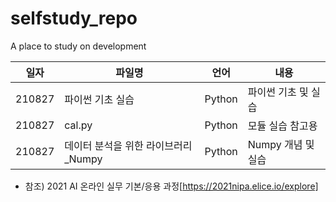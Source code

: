# selfstudy_repo
 A place to study on development

|일자|파일명|언어|내용| 
|-----|-----|-----|---------------------------|
|210827|파이썬 기초 실습|Python|파이썬 기초 및 실습|
|210827|cal.py|Python|모듈 실습 참고용|
|210827|데이터 분석을 위한 라이브러리_Numpy|Python|Numpy 개념 및 실습|

* 참조) 
 2021 AI 온라인 실무 기본/응용 과정[https://2021nipa.elice.io/explore]
 
